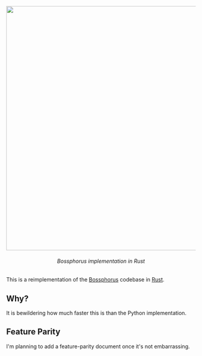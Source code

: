 <p align=center><img align=center src='https://user-images.githubusercontent.com/693511/77836507-0fc11300-712d-11ea-83a4-0c14b674378e.png' width=650 /></p>
<h6 align=center>Bossphorus implementation in Rust</h6>

This is a reimplementation of the [Bossphorus](https://github.com/aplbrain/bossphorus) codebase in [Rust](https://www.rust-lang.org/).

## Why?

It is bewildering how much faster this is than the Python implementation.

## Feature Parity

I'm planning to add a feature-parity document once it's not embarrassing.
